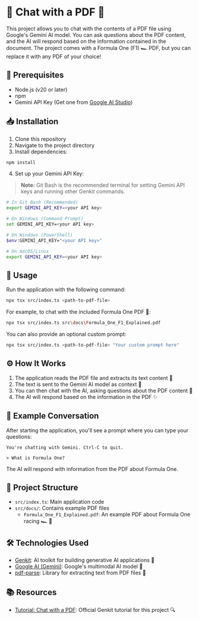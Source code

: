 # 📄 Chat with a PDF 🤖

This project allows you to chat with the contents of a PDF file using Google's Gemini AI model. You can ask questions about the PDF content, and the AI will respond based on the information contained in the document. The project comes with a Formula One (F1) 🏎️ PDF, but you can replace it with any PDF of your choice!

## 🔧 Prerequisites

- Node.js (v20 or later)
- npm
- Gemini API Key (Get one from [Google AI Studio](https://aistudio.google.com/app/apikey))

## 📥 Installation

1. Clone this repository
2. Navigate to the project directory
3. Install dependencies:

```bash
npm install
```

4. Set up your Gemini API Key:

> **Note:** Git Bash is the recommended terminal for setting Gemini API keys and running other Genkit commands.

```bash
# In Git Bash (Recommended)
export GEMINI_API_KEY=<your API key>

# On Windows (Command Prompt)
set GEMINI_API_KEY=<your API key>

# On Windows (PowerShell)
$env:GEMINI_API_KEY="<your API key>"

# On macOS/Linux
export GEMINI_API_KEY=<your API key>
```

## 🚀 Usage

Run the application with the following command:

```bash
npx tsx src/index.ts <path-to-pdf-file>
```

For example, to chat with the included Formula One PDF 🏁:

```bash
npx tsx src/index.ts src\docs\Formula_One_F1_Explained.pdf
```

You can also provide an optional custom prompt:

```bash
npx tsx src/index.ts <path-to-pdf-file> "Your custom prompt here"
```

## ⚙️ How It Works

1. The application reads the PDF file and extracts its text content 📄
2. The text is sent to the Gemini AI model as context 🧠
3. You can then chat with the AI, asking questions about the PDF content 💬
4. The AI will respond based on the information in the PDF ✨

## 💬 Example Conversation

After starting the application, you'll see a prompt where you can type your questions:

```
You're chatting with Gemini. Ctrl-C to quit.

> What is Formula One?
```

The AI will respond with information from the PDF about Formula One.

## 📂 Project Structure

- `src/index.ts`: Main application code
- `src/docs/`: Contains example PDF files
  - `Formula_One_F1_Explained.pdf`: An example PDF about Formula One racing 🏎️ 🏁

## 🛠️ Technologies Used

- [Genkit](https://genkit.dev/): AI toolkit for building generative AI applications 🤖
- [Google AI (Gemini)](https://ai.google.dev/): Google's multimodal AI model 🧠
- [pdf-parse](https://www.npmjs.com/package/pdf-parse): Library for extracting text from PDF files 📄

## 📚 Resources

- [Tutorial: Chat with a PDF](https://genkit.dev/docs/tutorials/tutorial-chat-with-a-pdf/): Official Genkit tutorial for this project 🔍
